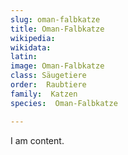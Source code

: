```yaml
---
slug: oman-falbkatze
title: Oman-Falbkatze
wikipedia: 
wikidata: 
latin:
image: Oman-Falbkatze
class: Säugetiere
order:  Raubtiere
family:  Katzen 
species:  Oman-Falbkatze

---
```


I am content.
